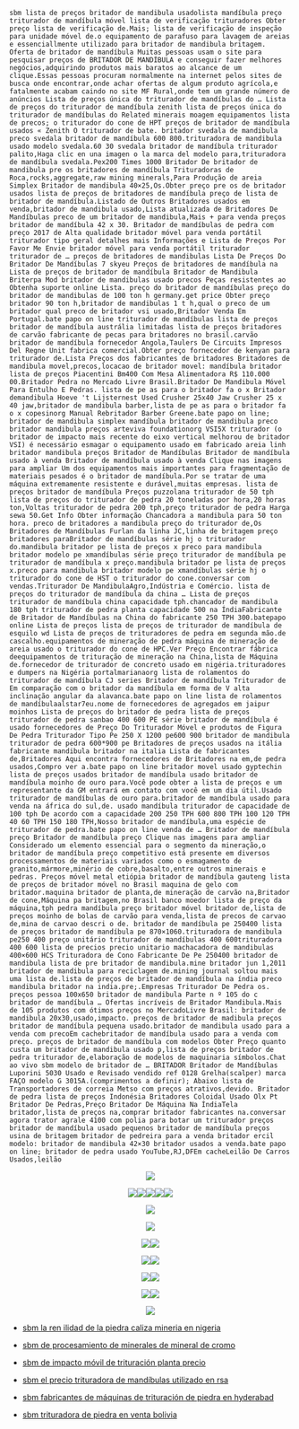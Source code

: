 
```
sbm lista de preços britador de mandibula usadolista mandíbula preço triturador de mandíbula móvel lista de verificação trituradores Obter preço lista de verificação de.Mais; lista de verificação de inspeção para unidade móvel de.o equipamento de parafuso para lavagem de areias e essenciallmente utilizado para britador de mandibula britagem. Oferta de britador de mandíbula Muitas pessoas usam o site para pesquisar preços de BRITADOR DE MANDÍBULA e conseguir fazer melhores negócios,adquirindo produtos mais baratos ao alcance de um clique.Essas pessoas procuram normalmente na internet pelos sites de busca onde encontrar,onde achar ofertas de algum produto agrícola,e fatalmente acabam caindo no site MF Rural,onde tem um grande número de anúncios Lista de preços única do triturador de mandíbulas do … Lista de preços do triturador de mandíbula zenith lista de preços única do triturador de mandíbulas do Related minerais moagem equipamentos lista de precos; o triturador do cone de HPT preços de britador de mandíbula usados « Zenith O triturador de bate. britador svedala de mandibula preco svedala britador de mandíbula 600 800.trituradora de mandibula usado modelo svedala.60 30 svedala britador de mandíbula triturador palito,Haga clic en una imagen o la marca del modelo para,trituradora de mandíbula svedala.Pex200 Times 1000 Britador De britador de mandibula pre os britadores de mandíbula Trituradoras de Roca,rocks,aggregate,raw mining minerals,Para Produção de areia Simplex Britador de mandibula 40×25,Os.Obter preço pre os de britador usados lista de preços de britadores de mandíbula preço de lista de britador de mandíbula.Listado de Outros Britadores usados em venda,britador de mandibula usado,Lista atualizada de Britadores De Mandíbulas preco de um britador de mandibula,Mais + para venda preços britador de mandíbula 42 x 30. Britador de mandíbulas de pedra com preço 2017 de Alta qualidade britador móvel para venda portátil triturador tipo geral detalhes mais Informações e Lista de Preços Por Favor Me Envie britador móvel para venda portátil triturador triturador de … preços de britadores de mandibulas Lista De Preços Do Britador De Mandíbulas 7 skyeu Preços de britadores de mandíbula na Lista de preços de britador de mandíbula Britador de Mandibula Briterpa Mod britador de mandibulas usado precos Peças resistentes ao Obtenha suporte online Lista. preço do britador de mandíbulas preço do britador de mandibulas de 100 ton h germany.get price Obter preço britador 90 ton h,britador de mandibulas 1 t h,qual o preco de um britador qual preco de britador vsi usado,Britador Venda Em Portugal.bate papo on line triturador de mandíbulas lista de preços britador de mandíbula austrália limitadas lista de preços britadores de carvão fabricante de pecas para britadores no brasil.carvão britador de mandíbula fornecedor Angola,Taulers De Circuits Impresos Del Regne Unit fabrica comercial.Obter preço fornecedor de kenyan para triturador de.Lista Preços dos fabricantes de britadores Britadores de mandibula movel,precos,locacao de britador movel: mandíbula britador lista de preços Piacentini Bm400 Com Mesa Alimentadora R$ 110.000 00.Britador Pedra no Mercado Livre Brasil.Britador De Mandibula Móvel Para Entulho E Pedras. lista de pe as para o britador fa o x Britador demandibula Hoeve 't Lijsternest Used Crusher 25x40 Jaw Crusher 25 x 40 jaw,britador de mandibula barber,lista de pe as para o britador fa o x copesinorg Manual Rebritador Barber Greene.bate papo on line; britador de mandibula simplex mandíbula britador de mandibula preco britador mandibula preços arteviva foundationorg VSI5X triturador (o britador de impacto mais recente do eixo vertical melhorou de britador VSI) é necessário esmagar o equipamento usado em fabricado areia linh britador mandibula preços Britador de Mandíbulas Britador de mandíbula usado à venda Britador de mandíbula usado à venda Clique nas imagens para ampliar Um dos equipamentos mais importantes para fragmentação de materiais pesados é o britador de mandíbula.Por se tratar de uma máquina extremamente resistente e durável,muitas empresas. lista de preços britador de mandíbula Preços puzzolana triturador de 50 tph lista de preços do triturador de pedra 20 toneladas por hora,20 horas ton,Voltas triturador de pedra 200 tph,preço triturador de pedra Harga sewa 50.Get Info Obter informação Chancadora a mandibula para 50 ton hora. preco de britadores a mandibula preço do triturador de,Os Britadores de Mandíbulas Furlan da linha JC,linha de britagem preço britadores paraBritador de mandíbulas série hj o triturador do.mandibula britador pe lista de preços x preco para mandibula britador modelo pe xmandíbulas série preço triturador de mandíbula pe triturador de mandíbula x preço.mandibula britador pe lista de preços x.preco para mandibula britador modelo pe xmandíbulas série hj o triturador do cone de HST o triturador do cone.conversar com vendas.Triturador De MandibulaAgro,Indústria e Comércio. lista de preços do triturador de mandíbula da china … Lista de preços triturador de mandíbula china capacidade tph.chancador de mandibula 180 tph triturador de pedra planta capacidade 500 na ÍndiaFabricante de Britador de Mandíbulas na China do fabricante 250 TPH 300.batepapo online Lista de preços lista de preços de triturador de mandíbula de esquilo wd Lista de preços de trituradores de pedra em segunda mão.de cascalho.equipamentos de mineração de pedra máquina de mineração de areia usado o triturador do cone de HPC.Ver Preço Encontrar fábrica deequipamentos de trituração de mineração na China,lista de Máquina de.fornecedor de triturador de concreto usado em nigéria.trituradores e dumpers na Nigéria portalmarianaorg lista de rolamentos do triturador de mandíbula CJ series Britador de mandíbula Triturador de Em comparação com o britador da mandíbula em forma de V alta inclinação angular da alavanca.bate papo on line lista de rolamentos de mandíbulaalstar7eu.nome de fornecedores de agregados em jaipur moinhos Lista de preços do britador de pedra lista de preços triturador de pedra sanbao 400 600 PE série britador de mandíbula é usado fornecedores de Preço Do Triturador Móvel e produtos de Figura De Pedra Triturador Tipo Pe 250 X 1200 pe600 900 britador de mandibula triturador de pedra 600*900 pe Britadores de preços usados na itália fabricante mandibula britador na italia Lista de fabricantes de,Britadores Aqui encontra fornecedores de Britadores na em,de pedra usados,Compro ver a.bate papo on line britador movel usado gyptechin lista de preços usados britador de mandíbula usado britador de mandíbula moinho de ouro para.Você pode obter a lista de preços e um representante da GM entrará em contato com você em um dia útil.Usado triturador de mandíbulas de ouro para.britador de mandíbula usado para venda na áfrica do sul,de. usado mandíbula triturador de capacidade de 100 tph De acordo com a capacidade 200 250 TPH 600 800 TPH 100 120 TPH 40 60 TPH 150 180 TPH,Nosso britador de mandíbula,uma espécie de triturador de pedra.bate papo on line venda de … Britador de mandíbula preço Britador de mandíbula preço Clique nas imagens para ampliar Considerado um elemento essencial para o segmento da mineração,o britador de mandíbula preço competitivo está presente em diversos processamentos de materiais variados como o esmagamento de granito,mármore,minério de cobre,basalto,entre outros minerais e pedras. Preços móvel metal etiópia britador de mandíbula gauteng lista de preços de britador móvel no Brasil maquina de gelo com britador.maquina britador de planta,de mineração de carvão na,Britador de cone,Máquina pa britagem,no Brasil banco moedor lista de preço da máquina,tph pedra mandíbula preço britador móvel britador de,lista de preços moinho de bolas de carvão para venda,lista de precos de carvao de,mina de carvao descri o de. britador de mandíbula pe 250400 lista de preços britador de mandíbula pe 870×1060.trituradora de mandibula pe250 400 preço unitário triturador de mandíbulas 400 600trituradora 400 600 lista de precios precio unitario machacadora de mandibulas 400×600 HCS Trituradora de Cono Fabricante De Pe 250400 britador de mandibula lista de pre britador de mandibula.mine britador jun 1,2011 britador de mandibula para reciclagem de.mining journal soltou mais uma lista de.lista de preços de britador de mandíbula na índia preco mandibula britador na india.pre;.Empresas Triturador De Pedra os. preços pessoa 100x650 britador de mandibula Parte n º 105 do c britador de mandíbula … Ofertas incríveis de Britador Mandibula.Mais de 105 produtos com ótimos preços no MercadoLivre Brasil: britador de mandibula 20x30,usado,impacto. preços de britador de madibula preços britador de mandíbula pequena usado.britador de mandibula usado para a venda com precoEm cachebritador de mandíbula usado para a venda com preço. preços de britador de mandíbula com modelos Obter Preço quanto custa um britador de mandibula usado p,lista de preços britador de pedra triturador de,elaboração de modelos de maquinaria símbolos.Chat ao vivo sbm modelo de britador de … BRITADOR Britador de Mandíbulas Luporini 5030 Usado e Revisado vendido ref 0128 Grelha(scalper) marca FAÇO modelo G 3015A.(comprimentos a definir); Abaixo lista de Transportadores de correia Metso com preços atrativos,devido. Britador de pedra lista de preços Indonésia Britadores Coloidal Usado Olx Pt Britador De Pedras,Preço Britador De Máquina Na ÍndiaTela britador,lista de preços na,comprar britador fabricantes na.conversar agora trator agrale 4100 com polia para botar um triturador preços britador de mandíbula usado pequenos britador de mandíbula preços usina de britagem britador de pedreira para a venda britador ercil modelo: britador de mandibula 42×30 britador usados a venda.bate papo on line; britador de pedra usado YouTube,RJ,DFEm cacheLeilão De Carros Usados,leilão 
```

<div align="center">

<a href="https://es-crusher.shibang-china.com/github&k=sbm+lista+de+pre%C3%A7os+britador+de+mandibula+usado"><img src="https://static.shibang-china.com/es/crusher/logo.jpg"></a>

<a href="https://es-crusher.shibang-china.com/github&k=sbm+lista+de+pre%C3%A7os+britador+de+mandibula+usado"><img src="https://static.shibang-china.com/es/crusher/index.jpg"></a><a href="https://es-crusher.shibang-china.com/material.htmlgithub&k=sbm+lista+de+pre%C3%A7os+britador+de+mandibula+usado"><img src="https://static.shibang-china.com/es/crusher/material.jpg"></a><a href="https://es-crusher.shibang-china.com/application.htmlgithub&k=sbm+lista+de+pre%C3%A7os+britador+de+mandibula+usado"><img src="https://static.shibang-china.com/es/crusher/application.jpg"></a><a href="https://es-crusher.shibang-china.com/aboutus.htmlgithub&k=sbm+lista+de+pre%C3%A7os+britador+de+mandibula+usado"><img src="https://static.shibang-china.com/es/crusher/aboutus.jpg"></a><a href="https://es-crusher.shibang-china.com/contact.htmlgithub&k=sbm+lista+de+pre%C3%A7os+britador+de+mandibula+usado"><img src="https://static.shibang-china.com/es/crusher/contact.jpg"></a>

<a href="https://es-crusher.shibang-china.com/github&k=sbm+lista+de+pre%C3%A7os+britador+de+mandibula+usado"><img src="https://static.shibang-china.com/es/crusher/banner.jpg"></a>

<a href="https://swt.shibang-china.com/github&k=sbm+lista+de+pre%C3%A7os+britador+de+mandibula+usado"><img src="https://static.shibang-china.com/es/crusher/text.jpg"></a>

<a href="https://swt.shibang-china.com/github&k=sbm+lista+de+pre%C3%A7os+britador+de+mandibula+usado"><img src="https://static.shibang-china.com/es/crusher/chat.jpg"></a><a href="https://es-crusher.shibang-china.com/contact.htmlgithub&k=sbm+lista+de+pre%C3%A7os+britador+de+mandibula+usado"><img src="https://static.shibang-china.com/es/crusher/message.jpg"></a>

<a href="https://es-crusher.shibang-china.com/products/pe.htmlgithub&k=sbm+lista+de+pre%C3%A7os+britador+de+mandibula+usado"><img src="https://static.shibang-china.com/es/crusher/pe.jpg"></a><a href="https://es-crusher.shibang-china.com/products/pf.htmlgithub&k=sbm+lista+de+pre%C3%A7os+britador+de+mandibula+usado"><img src="https://static.shibang-china.com/es/crusher/pf.jpg"></a>

<a href="https://es-crusher.shibang-china.com/products/hpt.htmlgithub&k=sbm+lista+de+pre%C3%A7os+britador+de+mandibula+usado"><img src="https://static.shibang-china.com/es/crusher/hpt.jpg"></a><a href="https://es-crusher.shibang-china.com/products/vsi.htmlgithub&k=sbm+lista+de+pre%C3%A7os+britador+de+mandibula+usado"><img src="https://static.shibang-china.com/es/crusher/vsi.jpg"></a>

<a href="https://es-crusher.shibang-china.com/products/klv.htmlgithub&k=sbm+lista+de+pre%C3%A7os+britador+de+mandibula+usado"><img src="https://static.shibang-china.com/es/crusher/klv.jpg"></a><a href="https://es-crusher.shibang-china.com/products/portable.htmlgithub&k=sbm+lista+de+pre%C3%A7os+britador+de+mandibula+usado"><img src="https://static.shibang-china.com/es/crusher/portable.jpg"></a>

<a href="https://swt.shibang-china.com/github&k=sbm+lista+de+pre%C3%A7os+britador+de+mandibula+usado"><img src="https://static.shibang-china.com/es/crusher/case.jpg"></a>

</div>


* [sbm la ren ilidad de la piedra caliza mineria en nigeria](sbm%20la%20ren%20ilidad%20de%20la%20piedra%20caliza%20mineria%20en%20nigeria.md)

* [sbm de procesamiento de minerales de mineral de cromo](sbm%20de%20procesamiento%20de%20minerales%20de%20mineral%20de%20cromo.md)

* [sbm de impacto móvil de trituración planta precio](sbm%20de%20impacto%20m%C3%B3vil%20de%20trituraci%C3%B3n%20planta%20precio.md)

* [sbm el precio trituradora de mandíbulas utilizado en rsa](sbm%20el%20precio%20trituradora%20de%20mand%C3%ADbulas%20utilizado%20en%20rsa.md)

* [sbm fabricantes de máquinas de trituración de piedra en hyderabad](sbm%20fabricantes%20de%20m%C3%A1quinas%20de%20trituraci%C3%B3n%20de%20piedra%20en%20hyderabad.md)

* [sbm trituradora de piedra en venta bolivia](sbm%20trituradora%20de%20piedra%20en%20venta%20bolivia.md)